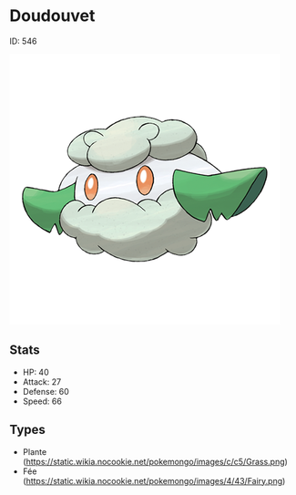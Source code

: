 # Doudouvet


ID: 546

![](https://raw.githubusercontent.com/PokeAPI/sprites/master/sprites/pokemon/other/official-artwork/546.png "Doudouvet")

## Stats


 - HP: 40
 - Attack: 27
 - Defense: 60
 - Speed: 66

## Types


 - Plante (https://static.wikia.nocookie.net/pokemongo/images/c/c5/Grass.png)
 - Fée (https://static.wikia.nocookie.net/pokemongo/images/4/43/Fairy.png)
